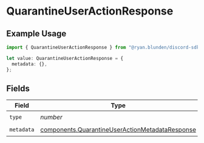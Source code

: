 # QuarantineUserActionResponse

## Example Usage

```typescript
import { QuarantineUserActionResponse } from "@ryan.blunden/discord-sdk/models/components";

let value: QuarantineUserActionResponse = {
  metadata: {},
};
```

## Fields

| Field                                                                                                              | Type                                                                                                               | Required                                                                                                           | Description                                                                                                        |
| ------------------------------------------------------------------------------------------------------------------ | ------------------------------------------------------------------------------------------------------------------ | ------------------------------------------------------------------------------------------------------------------ | ------------------------------------------------------------------------------------------------------------------ |
| `type`                                                                                                             | *number*                                                                                                           | :heavy_check_mark:                                                                                                 | N/A                                                                                                                |
| `metadata`                                                                                                         | [components.QuarantineUserActionMetadataResponse](../../models/components/quarantineuseractionmetadataresponse.md) | :heavy_check_mark:                                                                                                 | N/A                                                                                                                |